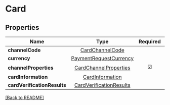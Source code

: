 # Card



## Properties

| Name | Type | Required | Description | Examples |
|------------|:-------------:|:-------------:|-------------|:-------------:|
| **channelCode** |[CardChannelCode](CardChannelCode.md) |  |  | | |
| **currency** |[PaymentRequestCurrency](PaymentRequestCurrency.md) |  |  | | |
| **channelProperties** |[CardChannelProperties](CardChannelProperties.md) | ☑️ |  | | |
| **cardInformation** |[CardInformation](CardInformation.md) |  |  | | |
| **cardVerificationResults** |[CardVerificationResults](CardVerificationResults.md) |  |  | | |



[[Back to README]](../../README.md)